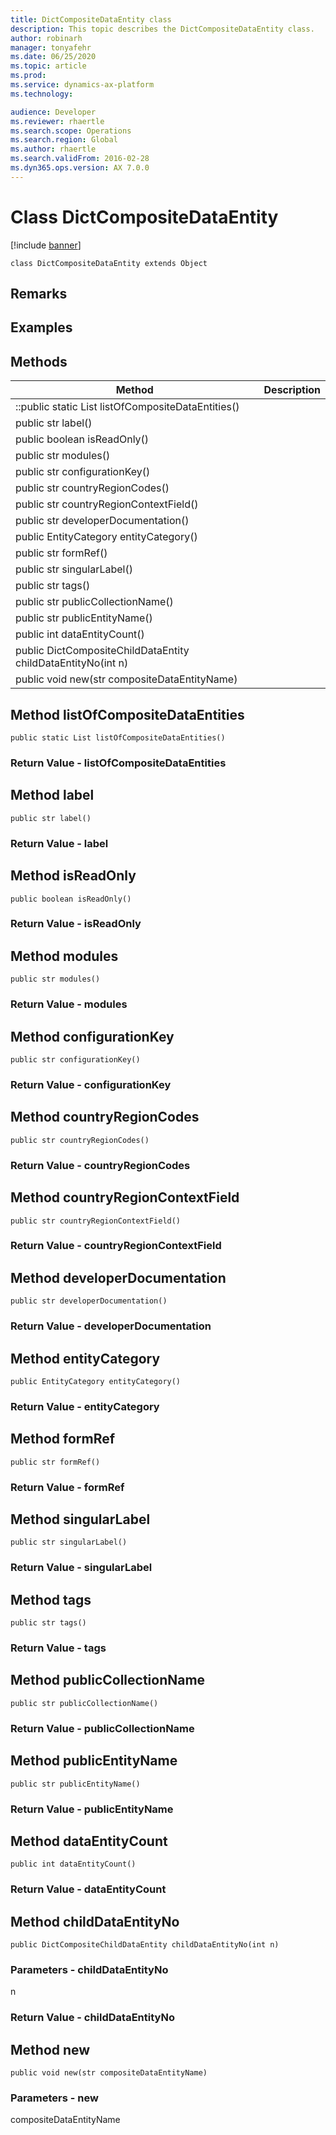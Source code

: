 ```yaml
---
title: DictCompositeDataEntity class
description: This topic describes the DictCompositeDataEntity class.
author: robinarh
manager: tonyafehr
ms.date: 06/25/2020
ms.topic: article
ms.prod: 
ms.service: dynamics-ax-platform
ms.technology: 

audience: Developer
ms.reviewer: rhaertle
ms.search.scope: Operations
ms.search.region: Global
ms.author: rhaertle
ms.search.validFrom: 2016-02-28
ms.dyn365.ops.version: AX 7.0.0
---
```


# Class DictCompositeDataEntity

[!include [banner](../includes/banner.md)]

```xpp
class DictCompositeDataEntity extends Object
```

## Remarks

## Examples

## Methods

| Method                                                       | Description |
|--------------------------------------------------------------|-------------|
| ::public static List listOfCompositeDataEntities()           |             |
| public str label()                                           |             |
| public boolean isReadOnly()                                  |             |
| public str modules()                                         |             |
| public str configurationKey()                                |             |
| public str countryRegionCodes()                              |             |
| public str countryRegionContextField()                       |             |
| public str developerDocumentation()                          |             |
| public EntityCategory entityCategory()                       |             |
| public str formRef()                                         |             |
| public str singularLabel()                                   |             |
| public str tags()                                            |             |
| public str publicCollectionName()                            |             |
| public str publicEntityName()                                |             |
| public int dataEntityCount()                                 |             |
| public DictCompositeChildDataEntity childDataEntityNo(int n) |             |
| public void new(str compositeDataEntityName)                 |             |

## Method listOfCompositeDataEntities

```xpp
public static List listOfCompositeDataEntities()
```

### Return Value - listOfCompositeDataEntities

## Method label

```xpp
public str label()
```

### Return Value - label

## Method isReadOnly

```xpp
public boolean isReadOnly()
```

### Return Value - isReadOnly

## Method modules

```xpp
public str modules()
```

### Return Value - modules

## Method configurationKey

```xpp
public str configurationKey()
```

### Return Value - configurationKey

## Method countryRegionCodes

```xpp
public str countryRegionCodes()
```

### Return Value - countryRegionCodes

## Method countryRegionContextField

```xpp
public str countryRegionContextField()
```

### Return Value - countryRegionContextField

## Method developerDocumentation

```xpp
public str developerDocumentation()
```

### Return Value - developerDocumentation

## Method entityCategory

```xpp
public EntityCategory entityCategory()
```

### Return Value - entityCategory

## Method formRef

```xpp
public str formRef()
```

### Return Value - formRef

## Method singularLabel

```xpp
public str singularLabel()
```

### Return Value - singularLabel

## Method tags

```xpp
public str tags()
```

### Return Value - tags

## Method publicCollectionName

```xpp
public str publicCollectionName()
```

### Return Value - publicCollectionName

## Method publicEntityName

```xpp
public str publicEntityName()
```

### Return Value - publicEntityName

## Method dataEntityCount

```xpp
public int dataEntityCount()
```

### Return Value - dataEntityCount

## Method childDataEntityNo

```xpp
public DictCompositeChildDataEntity childDataEntityNo(int n)
```

### Parameters - childDataEntityNo

n  

### Return Value - childDataEntityNo

## Method new

```xpp
public void new(str compositeDataEntityName)
```

### Parameters - new

compositeDataEntityName  

